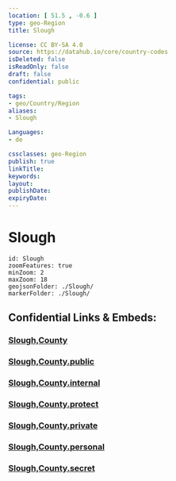 ```yaml
---
location: [ 51.5 , -0.6 ] 
type: geo-Region
title: Slough

license: CC BY-SA 4.0
source: https://datahub.io/core/country-codes
isDeleted: false
isReadOnly: false
draft: false
confidential: public

tags:
- geo/Country/Region
aliases:
- Slough

Languages:
- de

cssclasses: geo-Region
publish: true
linkTitle: 
keywords: 
layout: 
publishDate: 
expiryDate: 
---
```


# Slough

```leaflet
id: Slough
zoomFeatures: true 
minZoom: 2 
maxZoom: 18
geojsonFolder: ./Slough/
markerFolder: ./Slough/
```


## Confidential Links & Embeds: 

### [Slough,County](/_Standards/Earth/Continent/Europe/Europe~North/UK/England/Regions~England/South_East_England/Berkshire,County/Berkshire~West/Slough,County.md) 

### [Slough,County.public](/_public/Earth/Continent/Europe/Europe~North/UK/England/Regions~England/South_East_England/Berkshire,County/Berkshire~West/Slough,County.public.md) 

### [Slough,County.internal](/_internal/Earth/Continent/Europe/Europe~North/UK/England/Regions~England/South_East_England/Berkshire,County/Berkshire~West/Slough,County.internal.md) 

### [Slough,County.protect](/_protect/Earth/Continent/Europe/Europe~North/UK/England/Regions~England/South_East_England/Berkshire,County/Berkshire~West/Slough,County.protect.md) 

### [Slough,County.private](/_private/Earth/Continent/Europe/Europe~North/UK/England/Regions~England/South_East_England/Berkshire,County/Berkshire~West/Slough,County.private.md) 

### [Slough,County.personal](/_personal/Earth/Continent/Europe/Europe~North/UK/England/Regions~England/South_East_England/Berkshire,County/Berkshire~West/Slough,County.personal.md) 

### [Slough,County.secret](/_secret/Earth/Continent/Europe/Europe~North/UK/England/Regions~England/South_East_England/Berkshire,County/Berkshire~West/Slough,County.secret.md)


